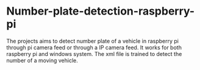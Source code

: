# Number-plate-detection-raspberry-pi

The projects aims to detect number plate of a vehicle in raspberry pi through pi camera feed or through a IP camera feed. It works for both raspberry pi and windows system.
The xml file is trained to detect the number of a moving vehicle.
